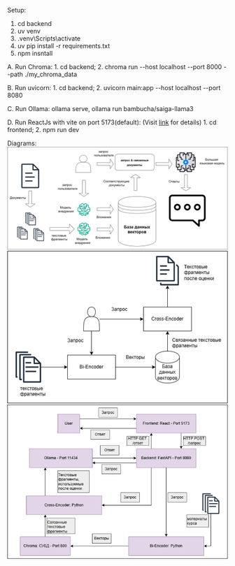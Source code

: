 Setup:
1. cd backend
2. uv venv
3. .venv\Scripts\activate
4. uv pip install -r requirements.txt
5. npm insntall

A. Run Chroma: 
    1. cd backend;
    2. chroma run --host localhost --port 8000 --path ./my_chroma_data

B. Run uvicorn:
    1. cd backend;
    2. uvicorn main:app --host localhost --port 8080

C. Run Ollama: ollama serve, ollama run bambucha/saiga-llama3

D. Run ReactJs with vite on port 5173(default):
(Visit [link](https://www.geeksforgeeks.org/reactjs/how-to-setup-reactjs-with-vite/) for details)
    1. cd frontend;
    2. npm run dev

Diagrams:
![System architecture](images/Архитектура%20системы.png)
![bi-encoder and cross-encoder model](images/bi-cross.png)
![software implementation diagram](images/схема%20программной%20реализации.png)
